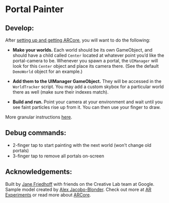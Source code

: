 ﻿# Portal Painter

## Develop:

After [setting up and getting ARCore](https://developers.google.com/ar/develop/unity/getting-started), you will want to do the following:

* **Make your worlds.** Each world should be its own GameObject, and should have a child called `Center` located at whatever point you’d like the portal-camera to be. Whenever you spawn a portal, the `UIManager` will look for this `Center` object and place its camera there. (See the default `DemoWorld` object for an example.)

* **Add them to the UIManager GameObject.** They will be accessed in the `WorldTracker` script. You may add a custom skybox for a particular world there as well (make sure their indexes match).

* **Build and run.** Point your camera at your environment and wait until you see faint particles rise up from it. You can then use your finger to draw.

More granular instructions [here](https://github.com/googlecreativelab/arexperiments-portal-painter/issues/1#issuecomment-326012124).

## Debug commands:

* 2-finger tap to start painting with the next world (won’t change old portals)
* 3-finger tap to remove all portals on-screen

## Acknowledgements:

Built by [Jane Friedhoff](http://www.janefriedhoff.com) with friends on the Creative Lab team at Google. Sample model created by [Alex Jacobo-Blonder](http://ajacoboblonder.com/). Check out more at [AR Experiments](https://experiments.withgoogle.com/ar/) or read more about [ARCore](https://developers.google.com/ar).  
